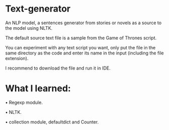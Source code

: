 # Text-generator
An NLP model, a sentences generator from stories or novels as a source to the model using NLTK.

The default source text file is a sample from the Game of Thrones script.

You can experiment with any text script you want, only put the file in the same directory as the code and enter its name in the input (including the file extension).

I recommend to download the file and run it in IDE.

# What I learned:
• Regexp module.

• NLTK.

• collection module, defaultdict and Counter.
